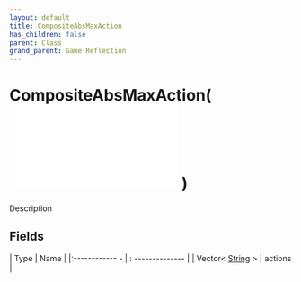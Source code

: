 ```yaml
---
layout: default
title: CompositeAbsMaxAction
has_children: false
parent: Class
grand_parent: Game Reflection
---
```

# CompositeAbsMaxAction( ![ CompositeAction ](game-reflection/classes/composite_action.md) )
Description 

## Fields
| Type | Name |
|:------------ - | : -------------- |
| Vector< [String](game-reflection/components/string.md) > | actions |

